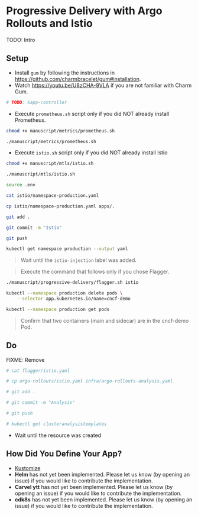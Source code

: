 # Progressive Delivery with Argo Rollouts and Istio

TODO: Intro

## Setup

* Install `gum` by following the instructions in https://github.com/charmbracelet/gum#installation.
* Watch https://youtu.be/U8zCHA-9VLA if you are not familiar with Charm Gum.

```bash
# TODO: kapp-controller
```

* Execute `prometheus.sh` script only if you did NOT already install Prometheus.

```sh
chmod +x manuscript/metrics/prometheus.sh

./manuscript/metrics/prometheus.sh
```

* Execute `istio.sh` script only if you did NOT already install Istio

```sh
chmod +x manuscript/mtls/istio.sh

./manuscript/mtls/istio.sh

source .env

cat istio/namespace-production.yaml

cp istio/namespace-production.yaml apps/.

git add . 

git commit -m "Istio"

git push

kubectl get namespace production --output yaml
```

> Wait until the `istio-injection` label was added.

> Execute the command that follows only if you chose Flagger.

```sh
./manuscript/progressive-delivery/flagger.sh istio

kubectl --namespace production delete pods \
    --selector app.kubernetes.io/name=cncf-demo

kubectl --namespace production get pods
```

> Confirm that two containers (main and sidecar) are in the cncf-demo Pod.

## Do

FIXME: Remove

```sh
# cat flagger/istio.yaml

# cp argo-rollouts/istio.yaml infra/argo-rollouts-analysis.yaml

# git add .

# git commit -m "Analysis"

# git push

# kubectl get clusteranalysistemplates
```

* Wait until the resource was created

## How Did You Define Your App?

* [Kustomize](kustomize.md)
* **Helm** has not yet been implemented. Please let us know (by opening an issue) if you would like to contribute the implementation.
* **Carvel ytt** has not yet been implemented. Please let us know (by opening an issue) if you would like to contribute the implementation.
* **cdk8s** has not yet been implemented. Please let us know (by opening an issue) if you would like to contribute the implementation.

